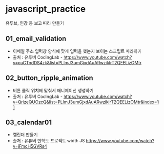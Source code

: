 # javascript_practice
유투브, 인강 등 보고 따라 만들기

## 01_email_validation 
- 이메일 주소 입력창 양식에 맞게 입력을 했는지 보이는 스크립트 따라하기
- 출처 : 유투버 CodingLab - https://www.youtube.com/watch?v=ouCTndDS4zk&list=PLImJ3umGjxdAuARwziklrT2QEELizOMtr

## 02_button_ripple_animation
- 버튼 클릭 위치에 맞춰서 애니메이션 생성하기
- 출처 : 유투버 CodingLab - https://www.youtube.com/watch?v=QrizeQUOzcQ&list=PLImJ3umGjxdAuARwziklrT2QEELizOMtr&index=11

## 03_calendar01
- 캘린더 만들기
- 출처 : 유튜버 만학도 프로젝트 width JS https://www.youtube.com/watch?v=jFmcH5GVRs4
